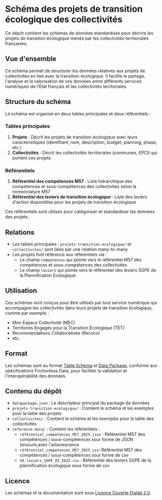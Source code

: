 # Schéma des projets de transition écologique des collectivités

Ce dépôt contient les schémas de données standardisés pour décrire les projets de transition écologique menés par les collectivités territoriales françaises.

## Vue d'ensemble

Ce schéma permet de structurer les données relatives aux projets de collectivités en lien avec la transition écologique. Il facilite le partage, l'analyse et la valorisation de ces données entre différents services numériques de l'État français et les collectivités territoriales.

## Structure du schéma

Le schéma est organisé en deux tables principales et deux référentiels :

### Tables principales

1. **Projets** : Décrit les projets de transition écologique avec leurs caractéristiques (identifiant, nom, description, budget, planning, phase, etc.)
2. **Collectivités** : Décrit les collectivités territoriales (communes, EPCI) qui portent ces projets

### Référentiels

1. **Référentiel des compétences M57** : Liste hiérarchique des compétences et sous-compétences des collectivités selon la nomenclature M57
2. **Référentiel des leviers de transition écologique** : Liste des leviers d'action disponibles pour les projets de transition écologique

Ces référentiels sont utilisés pour catégoriser et standardiser les données des projets.

## Relations

- Les tables principales : `projets-transition-ecologique/` et `collectivites/`   sont liées par une relation many-to-many
- Les projets font référence aux référentiels via :
  - Le champ `competences` qui pointe vers le référentiel M57 des compétences et sous-compétences des collectivités
  - Le champ `leviers` qui pointe vers le référentiel des leviers SGPE de la Plannification Ecologique.

## Utilisation

Ces schémas sont conçus pour être utilisés par tout service numérique qui accompagne les collectivités dans leurs projets de transition écologique, comme par exemple :

- Mon Espace Collectivité (MEC)
- Territoires Engagés pour la Transition Écologique (TET)
- Recommandations Collaboratives (Recoco)
- etc.

## Format

Les schémas sont au format [Table Schema](https://specs.frictionlessdata.io/table-schema/) et [Data Package](https://specs.frictionlessdata.io/data-package/), conforme aux spécifications Frictionless Data, pour faciliter la validation et l'interopérabilité des données.

## Contenu du dépôt

- `datapackage.json` : Le descripteur principal du package de données
- `projets-transition-ecologique/` : Contient le schéma et les exemples pour la table des projets
- `collectivites/` : Contient le schéma et les exemples pour la table des collectivités
- `reference-data/` : Contient les référentiels :
  - `référentiel_competences_M57_2025.json` : Référentiel M57 des compétences / sous-compétences sour forme de JSON strucuré,avec l'arborescence
  -  `référentiel_competences_M57_2025.csv`: Référentiel M57 des compétences / sous-compétences sour forme de csv
  - `50_leviers_SGPE_03_2025.csv` : Référentiel des leviers SGPE de la plannification écologique sous forme de csv

## Licence

Les schémas et la documentation sont sous [Licence Ouverte Etalab 2.0](https://www.etalab.gouv.fr/licence-ouverte-open-licence/).